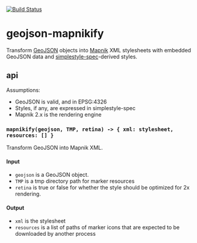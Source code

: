 [![Build Status](https://travis-ci.org/mapbox/geojson-mapnikify.svg)](https://travis-ci.org/mapbox/geojson-mapnikify)

# geojson-mapnikify

Transform [GeoJSON](http://geojson.org/) objects into [Mapnik](http://mapnik.org/)
XML stylesheets with embedded GeoJSON data and [simplestyle-spec](https://github.com/mapbox/simplestyle-spec)-derived
styles.

## api

Assumptions:

* GeoJSON is valid, and in EPSG:4326
* Styles, if any, are expressed in simplestyle-spec
* Mapnik 2.x is the rendering engine

### `mapnikify(geojson, TMP, retina) -> { xml: stylesheet, resources: [] }`

Transform GeoJSON into Mapnik XML.

#### Input

* `geojson` is a GeoJSON object.
* `TMP` is a tmp directory path for marker resources
* `retina` is true or false for whether the style should be optimized for 2x rendering.

#### Output

* `xml` is the stylesheet
* `resources` is a list of paths of marker icons that are expected to be downloaded
  by another process

